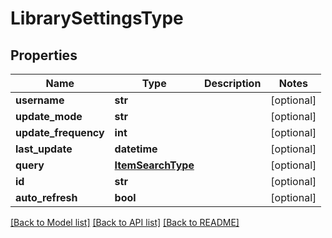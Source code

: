 # LibrarySettingsType

## Properties
Name | Type | Description | Notes
------------ | ------------- | ------------- | -------------
**username** | **str** |  | [optional] 
**update_mode** | **str** |  | [optional] 
**update_frequency** | **int** |  | [optional] 
**last_update** | **datetime** |  | [optional] 
**query** | [**ItemSearchType**](ItemSearchType.md) |  | [optional] 
**id** | **str** |  | [optional] 
**auto_refresh** | **bool** |  | [optional] 

[[Back to Model list]](../README.md#documentation-for-models) [[Back to API list]](../README.md#documentation-for-api-endpoints) [[Back to README]](../README.md)


